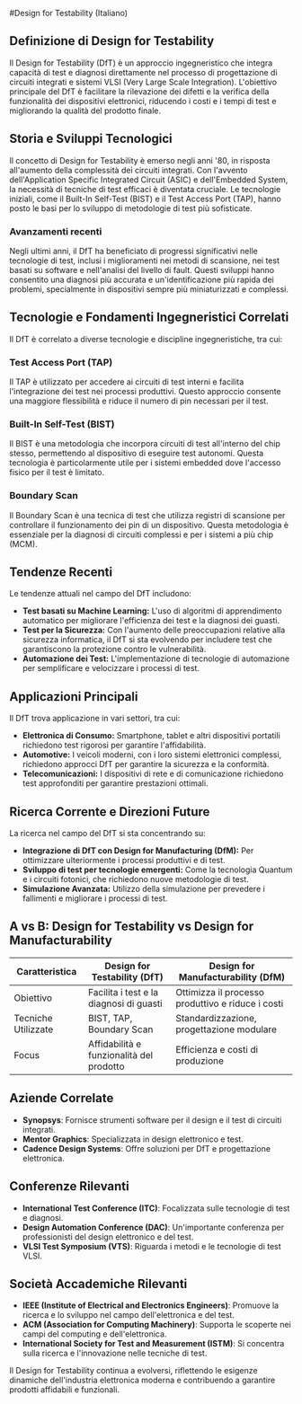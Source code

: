 #Design for Testability (Italiano)

## Definizione di Design for Testability

Il Design for Testability (DfT) è un approccio ingegneristico che integra capacità di test e diagnosi direttamente nel processo di progettazione di circuiti integrati e sistemi VLSI (Very Large Scale Integration). L'obiettivo principale del DfT è facilitare la rilevazione dei difetti e la verifica della funzionalità dei dispositivi elettronici, riducendo i costi e i tempi di test e migliorando la qualità del prodotto finale.

## Storia e Sviluppi Tecnologici

Il concetto di Design for Testability è emerso negli anni '80, in risposta all'aumento della complessità dei circuiti integrati. Con l'avvento dell'Application Specific Integrated Circuit (ASIC) e dell'Embedded System, la necessità di tecniche di test efficaci è diventata cruciale. Le tecnologie iniziali, come il Built-In Self-Test (BIST) e il Test Access Port (TAP), hanno posto le basi per lo sviluppo di metodologie di test più sofisticate.

### Avanzamenti recenti

Negli ultimi anni, il DfT ha beneficiato di progressi significativi nelle tecnologie di test, inclusi i miglioramenti nei metodi di scansione, nei test basati su software e nell'analisi del livello di fault. Questi sviluppi hanno consentito una diagnosi più accurata e un'identificazione più rapida dei problemi, specialmente in dispositivi sempre più miniaturizzati e complessi.

## Tecnologie e Fondamenti Ingegneristici Correlati

Il DfT è correlato a diverse tecnologie e discipline ingegneristiche, tra cui:

### Test Access Port (TAP)

Il TAP è utilizzato per accedere ai circuiti di test interni e facilita l'integrazione dei test nei processi produttivi. Questo approccio consente una maggiore flessibilità e riduce il numero di pin necessari per il test.

### Built-In Self-Test (BIST)

Il BIST è una metodologia che incorpora circuiti di test all'interno del chip stesso, permettendo al dispositivo di eseguire test autonomi. Questa tecnologia è particolarmente utile per i sistemi embedded dove l'accesso fisico per il test è limitato.

### Boundary Scan

Il Boundary Scan è una tecnica di test che utilizza registri di scansione per controllare il funzionamento dei pin di un dispositivo. Questa metodologia è essenziale per la diagnosi di circuiti complessi e per i sistemi a più chip (MCM).

## Tendenze Recenti

Le tendenze attuali nel campo del DfT includono:

- **Test basati su Machine Learning:** L'uso di algoritmi di apprendimento automatico per migliorare l'efficienza dei test e la diagnosi dei guasti.
- **Test per la Sicurezza:** Con l'aumento delle preoccupazioni relative alla sicurezza informatica, il DfT si sta evolvendo per includere test che garantiscono la protezione contro le vulnerabilità.
- **Automazione dei Test:** L'implementazione di tecnologie di automazione per semplificare e velocizzare i processi di test.

## Applicazioni Principali

Il DfT trova applicazione in vari settori, tra cui:

- **Elettronica di Consumo:** Smartphone, tablet e altri dispositivi portatili richiedono test rigorosi per garantire l'affidabilità.
- **Automotive:** I veicoli moderni, con i loro sistemi elettronici complessi, richiedono approcci DfT per garantire la sicurezza e la conformità.
- **Telecomunicazioni:** I dispositivi di rete e di comunicazione richiedono test approfonditi per garantire prestazioni ottimali.

## Ricerca Corrente e Direzioni Future

La ricerca nel campo del DfT si sta concentrando su:

- **Integrazione di DfT con Design for Manufacturing (DfM):** Per ottimizzare ulteriormente i processi produttivi e di test.
- **Sviluppo di test per tecnologie emergenti:** Come la tecnologia Quantum e i circuiti fotonici, che richiedono nuove metodologie di test.
- **Simulazione Avanzata:** Utilizzo della simulazione per prevedere i fallimenti e migliorare i processi di test.

## A vs B: Design for Testability vs Design for Manufacturability

| Caratteristica                  | Design for Testability (DfT)                          | Design for Manufacturability (DfM)                      |
|----------------------------------|------------------------------------------------------|---------------------------------------------------------|
| Obiettivo                        | Facilita i test e la diagnosi di guasti              | Ottimizza il processo produttivo e riduce i costi       |
| Tecniche Utilizzate             | BIST, TAP, Boundary Scan                              | Standardizzazione, progettazione modulare                |
| Focus                            | Affidabilità e funzionalità del prodotto              | Efficienza e costi di produzione                         |

## Aziende Correlate

- **Synopsys**: Fornisce strumenti software per il design e il test di circuiti integrati.
- **Mentor Graphics**: Specializzata in design elettronico e test.
- **Cadence Design Systems**: Offre soluzioni per DfT e progettazione elettronica.

## Conferenze Rilevanti

- **International Test Conference (ITC)**: Focalizzata sulle tecnologie di test e diagnosi.
- **Design Automation Conference (DAC)**: Un'importante conferenza per professionisti del design elettronico e del test.
- **VLSI Test Symposium (VTS)**: Riguarda i metodi e le tecnologie di test VLSI.

## Società Accademiche Rilevanti

- **IEEE (Institute of Electrical and Electronics Engineers)**: Promuove la ricerca e lo sviluppo nel campo dell'elettronica e del test.
- **ACM (Association for Computing Machinery)**: Supporta le scoperte nei campi del computing e dell'elettronica.
- **International Society for Test and Measurement (ISTM)**: Si concentra sulla ricerca e l'innovazione nelle tecniche di test.

Il Design for Testability continua a evolversi, riflettendo le esigenze dinamiche dell'industria elettronica moderna e contribuendo a garantire prodotti affidabili e funzionali.